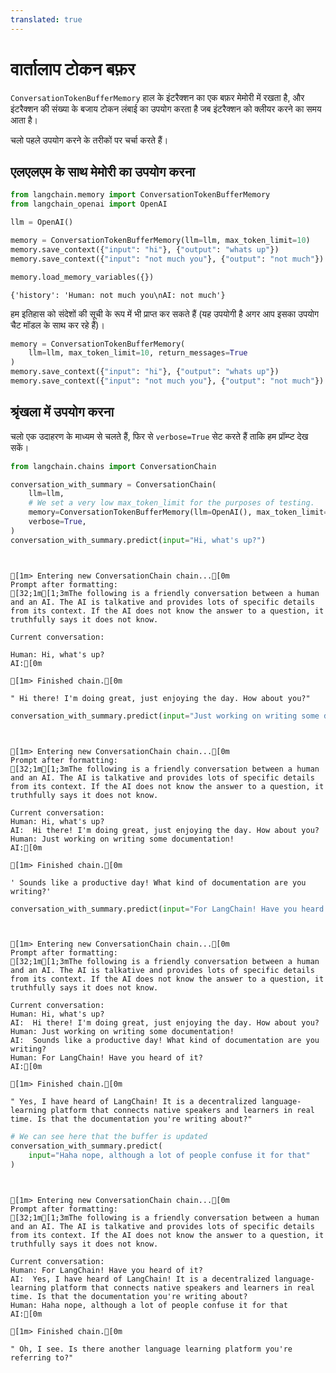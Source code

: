 ```yaml
---
translated: true
---
```


# वार्तालाप टोकन बफ़र

`ConversationTokenBufferMemory` हाल के इंटरैक्शन का एक बफ़र मेमोरी में रखता है, और इंटरैक्शन की संख्या के बजाय टोकन लंबाई का उपयोग करता है जब इंटरैक्शन को क्लीयर करने का समय आता है।

चलो पहले उपयोग करने के तरीकों पर चर्चा करते हैं।

## एलएलएम के साथ मेमोरी का उपयोग करना

```python
from langchain.memory import ConversationTokenBufferMemory
from langchain_openai import OpenAI

llm = OpenAI()
```

```python
memory = ConversationTokenBufferMemory(llm=llm, max_token_limit=10)
memory.save_context({"input": "hi"}, {"output": "whats up"})
memory.save_context({"input": "not much you"}, {"output": "not much"})
```

```python
memory.load_memory_variables({})
```

```output
{'history': 'Human: not much you\nAI: not much'}
```

हम इतिहास को संदेशों की सूची के रूप में भी प्राप्त कर सकते हैं (यह उपयोगी है अगर आप इसका उपयोग चैट मॉडल के साथ कर रहे हैं)।

```python
memory = ConversationTokenBufferMemory(
    llm=llm, max_token_limit=10, return_messages=True
)
memory.save_context({"input": "hi"}, {"output": "whats up"})
memory.save_context({"input": "not much you"}, {"output": "not much"})
```

## श्रृंखला में उपयोग करना

चलो एक उदाहरण के माध्यम से चलते हैं, फिर से `verbose=True` सेट करते हैं ताकि हम प्रॉम्प्ट देख सकें।

```python
from langchain.chains import ConversationChain

conversation_with_summary = ConversationChain(
    llm=llm,
    # We set a very low max_token_limit for the purposes of testing.
    memory=ConversationTokenBufferMemory(llm=OpenAI(), max_token_limit=60),
    verbose=True,
)
conversation_with_summary.predict(input="Hi, what's up?")
```

```output


[1m> Entering new ConversationChain chain...[0m
Prompt after formatting:
[32;1m[1;3mThe following is a friendly conversation between a human and an AI. The AI is talkative and provides lots of specific details from its context. If the AI does not know the answer to a question, it truthfully says it does not know.

Current conversation:

Human: Hi, what's up?
AI:[0m

[1m> Finished chain.[0m
```

```output
" Hi there! I'm doing great, just enjoying the day. How about you?"
```

```python
conversation_with_summary.predict(input="Just working on writing some documentation!")
```

```output


[1m> Entering new ConversationChain chain...[0m
Prompt after formatting:
[32;1m[1;3mThe following is a friendly conversation between a human and an AI. The AI is talkative and provides lots of specific details from its context. If the AI does not know the answer to a question, it truthfully says it does not know.

Current conversation:
Human: Hi, what's up?
AI:  Hi there! I'm doing great, just enjoying the day. How about you?
Human: Just working on writing some documentation!
AI:[0m

[1m> Finished chain.[0m
```

```output
' Sounds like a productive day! What kind of documentation are you writing?'
```

```python
conversation_with_summary.predict(input="For LangChain! Have you heard of it?")
```

```output


[1m> Entering new ConversationChain chain...[0m
Prompt after formatting:
[32;1m[1;3mThe following is a friendly conversation between a human and an AI. The AI is talkative and provides lots of specific details from its context. If the AI does not know the answer to a question, it truthfully says it does not know.

Current conversation:
Human: Hi, what's up?
AI:  Hi there! I'm doing great, just enjoying the day. How about you?
Human: Just working on writing some documentation!
AI:  Sounds like a productive day! What kind of documentation are you writing?
Human: For LangChain! Have you heard of it?
AI:[0m

[1m> Finished chain.[0m
```

```output
" Yes, I have heard of LangChain! It is a decentralized language-learning platform that connects native speakers and learners in real time. Is that the documentation you're writing about?"
```

```python
# We can see here that the buffer is updated
conversation_with_summary.predict(
    input="Haha nope, although a lot of people confuse it for that"
)
```

```output


[1m> Entering new ConversationChain chain...[0m
Prompt after formatting:
[32;1m[1;3mThe following is a friendly conversation between a human and an AI. The AI is talkative and provides lots of specific details from its context. If the AI does not know the answer to a question, it truthfully says it does not know.

Current conversation:
Human: For LangChain! Have you heard of it?
AI:  Yes, I have heard of LangChain! It is a decentralized language-learning platform that connects native speakers and learners in real time. Is that the documentation you're writing about?
Human: Haha nope, although a lot of people confuse it for that
AI:[0m

[1m> Finished chain.[0m
```

```output
" Oh, I see. Is there another language learning platform you're referring to?"
```
